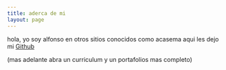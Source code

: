 ```yaml
---
title: aderca de mi
layout: page
---
```


hola, yo soy alfonso en otros sitios conocidos como acasema aqui les dejo mi [Github](https://github.com/acasemaSerrano)

(mas adelante abra un curriculum y un portafolios mas completo)